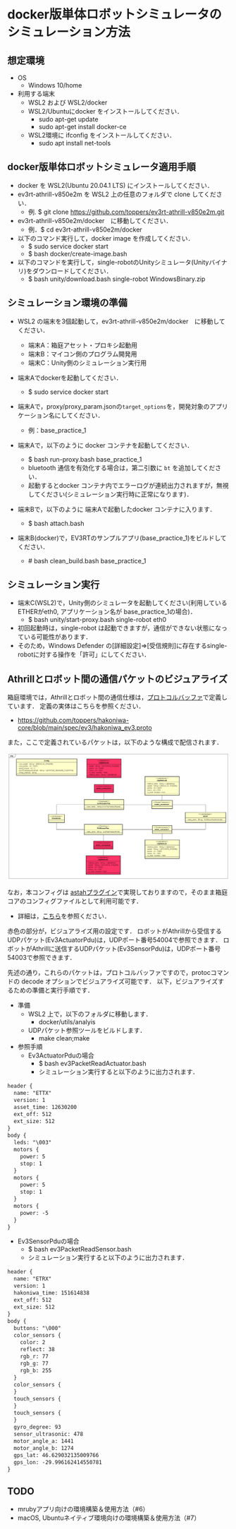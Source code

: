 # docker版単体ロボットシミュレータのシミュレーション方法
## 想定環境
 * OS
   * Windows 10/home
 * 利用する端末
   * WSL2 および WSL2/docker
    * WSL2/Ubuntuにdocker をインストールしてください．
      * sudo apt-get update 
      * sudo apt-get install docker-ce
    * WSL2環境に ifconfig をインストールしてください．
      * sudo apt install net-tools 

## docker版単体ロボットシミュレータ適用手順
* docker を WSL2(Ubuntu 20.04.1 LTS) にインストールしてください．
* ev3rt-athrill-v850e2m を WSL2 上の任意のフォルダで clone してください．
   * 例. $ git clone https://github.com/toppers/ev3rt-athrill-v850e2m.git
* ev3rt-athrill-v850e2m/docker　に移動してください．
   * 例．$ cd ev3rt-athrill-v850e2m/docker
* 以下のコマンド実行して，docker image を作成してください．
   * $ sudo service docker start 
   * $ bash docker/create-image.bash
* 以下のコマンドを実行して，single-robotのUnityシミュレータ(Unityバイナリ)をダウンロードしてください．
   * $ bash unity/download.bash single-robot WindowsBinary.zip

## シミュレーション環境の準備
* WSL2 の端末を3個起動して，ev3rt-athrill-v850e2m/docker　に移動してください．
   * 端末A：箱庭アセット・プロキシ起動用
   * 端末B：マイコン側のプログラム開発用
   * 端末C：Unity側のシミュレーション実行用
* 端末Aでdockerを起動してください．
  * $ sudo service docker start 
* 端末Aで，proxy/proxy_param.jsonの`target_options`を，開発対象のアプリケーション名にしてください．
   * 例：base_practice_1

* 端末Aで，以下のように docker コンテナを起動してください．
   * $ bash run-proxy.bash base_practice_1
    * bluetooth 通信を有効化する場合は，第二引数に `bt` を追加してください．
    * 起動するとdocker コンテナ内でエラーログが連続出力されますが，無視してください(シミュレーション実行時に正常になります)．
* 端末Bで，以下のように 端末Aで起動したdocker コンテナに入ります．
   * $ bash attach.bash
* 端末B(docker)で，EV3RTのサンプルアプリ(base_practice_1)をビルドしてください．
   * \# bash clean_build.bash base_practice_1

## シミュレーション実行
* 端末C(WSL2)で，Unity側のシミュレータを起動してください(利用しているETHERがeth0, アプリケーション名が base_practice_1の場合)．
   * $ bash unity/start-proxy.bash single-robot eth0
* 初回起動時は，single-robot は起動できますが，通信ができない状態になっている可能性があります．
* そのため，Windows Defender の[詳細設定]⇒[受信規則]に存在するsingle-robotに対する操作を「許可」にしてください．

## Athrillとロボット間の通信パケットのビジュアライズ
箱庭環境では，Athrillとロボット間の通信仕様は，[プロトコルバッファ](https://ja.wikipedia.org/wiki/Protocol_Buffers)で定義しています．
定義の実体はこちらを参照ください．

* https://github.com/toppers/hakoniwa-core/blob/main/spec/ev3/hakoniwa_ev3.proto

また，ここで定義されているパケットは，以下のような構成で配信されます．

![ネットワークコンフィグ](/appendix/network-config.png)

なお，本コンフィグは [astahプラグイン](https://astah.change-vision.com/ja/plugins.html)で実現しておりますので，そのまま箱庭コアのコンフィグファイルとして利用可能です．
* 詳細は，[こちら](https://github.com/s-hosoai/hakoniwa-config-astahplugin/tree/4683876a4b24f034ed0c2842ca61a2f37419473a)を参照ください．

赤色の部分が，ビジュアライズ用の設定です．
ロボットがAthrillから受信するUDPパケット(Ev3ActuatorPdu)は，UDPポート番号54004で参照できます．
ロボットがAthrillに送信するUDPパケット(Ev3SensorPdu)は，UDPポート番号54003で参照できます．

先述の通り，これらのパケットは，プロトコルバッファですので，protocコマンドの decode オプションでビジュアライズ可能です．
以下，ビジュアライズするための準備と実行手順です．

* 準備
  * WSL2 上で，以下のフォルダに移動します．
    *  docker/utils/analyis
  * UDPパケット参照ツールをビルドします．
    * make clean;make
* 参照手順
  * Ev3ActuatorPduの場合
    * $ bash ev3PacketReadActuator.bash
    * シミュレーション実行すると以下のように出力されます．

```
header {
  name: "ETTX"
  version: 1
  asset_time: 12630200
  ext_off: 512
  ext_size: 512
}
body {
  leds: "\003"
  motors {
    power: 5
    stop: 1
  }
  motors {
    power: 5
    stop: 1
  }
  motors {
    power: -5
  }
}
```

  * Ev3SensorPduの場合
    * $  bash ev3PacketReadSensor.bash
    * シミュレーション実行すると以下のように出力されます．

```
header {
  name: "ETRX"
  version: 1
  hakoniwa_time: 151614838
  ext_off: 512
  ext_size: 512
}
body {
  buttons: "\000"
  color_sensors {
    color: 2
    reflect: 38
    rgb_r: 77
    rgb_g: 77
    rgb_b: 255
  }
  color_sensors {
  }
  touch_sensors {
  }
  touch_sensors {
  }
  gyro_degree: 93
  sensor_ultrasonic: 478
  motor_angle_a: 1441
  motor_angle_b: 1274
  gps_lat: 46.629032135009766
  gps_lon: -29.996162414550781
}
```

## TODO

- mrubyアプリ向けの環境構築＆使用方法（#6）
- macOS, Ubuntuネイティブ環境向けの環境構築＆使用方法（#7）